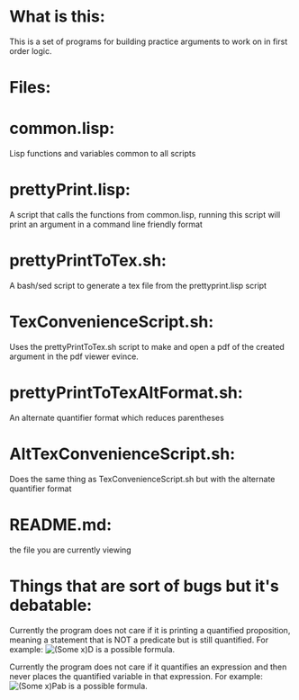 # What is this: 
This is a set of programs for building practice arguments to work on in first order logic.
# Files:
# common.lisp: 
Lisp functions and variables common to all scripts
# prettyPrint.lisp: 
A script that calls the functions from common.lisp, running this script will print an argument in a command line friendly format
# prettyPrintToTex.sh: 
A bash/sed script to generate a tex file from the prettyprint.lisp script
# TexConvenienceScript.sh: 
Uses the prettyPrintToTex.sh script to make and open a pdf of the created argument in the pdf viewer evince.
# prettyPrintToTexAltFormat.sh: 
An alternate quantifier format which reduces parentheses
# AltTexConvenienceScript.sh: 
Does the same thing as TexConvenienceScript.sh but with the alternate quantifier format
# README.md: 
the file you are currently viewing

# Things that are sort of bugs but it's debatable:

Currently the program does not care if it is printing a quantified proposition, meaning a statement that is NOT a predicate but is still quantified. 
For example: <img src="https://latex.codecogs.com/gif.latex?\exists%20x%20D" alt="(Some x)D"/> is a possible formula.

Currently the program does not care if it quantifies an expression and then never places the quantified variable in that expression. 
For example: <img src="https://latex.codecogs.com/gif.latex?\exists%20x%20Pab" alt="(Some x)Pab"/> is a possible formula.
    

